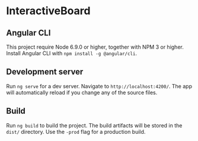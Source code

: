 # InteractiveBoard

## Angular CLI
This project require Node 6.9.0 or higher, together with NPM 3 or higher.
Install Angular CLI with `npm install -g @angular/cli`.

## Development server
Run `ng serve` for a dev server. Navigate to `http://localhost:4200/`. The app will automatically reload if you change any of the source files.

## Build
Run `ng build` to build the project. The build artifacts will be stored in the `dist/` directory. Use the `-prod` flag for a production build.
